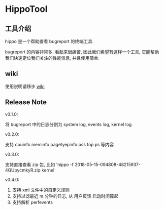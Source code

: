 # HippoTool

## 工具介绍

hippo 是一个帮助查看 bugreport 的终端工具. 

bugreport 的内容非常多, 看起来很痛苦, 因此我们希望有这样一个工具, 它能帮助我们快速定位我们关注的性能信息, 并且使用简单.

## wiki

使用说明请移步 [wiki](http://wiki.n.miui.com/pages/viewpage.action?pageId=96999011)

## Release Note

v0.1.0:

将 bugreport 中的日志分割为 system log, events log, kernel log

v0.2.0:

支持 cpuinfo meminfo pagetyepinfo pss top ps 等内容

v0.3.0:

支持直接查看 zip 包, 比如 'hippo -f 2018-05-15-094808-48215937-4QUpycmkyR.zip kernel'

v0.4.0:

1. 支持 xml 文件中的自定义规则
1. 支持过滤最近 m 分钟的日志, 从 用户反馈 启动时间算起
1. 支持解析 perfevents
